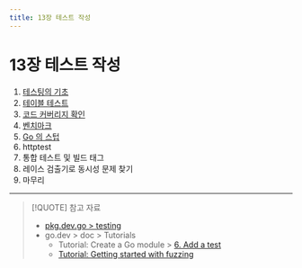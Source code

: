 ```yaml
---
title: 13장 테스트 작성
---
```


# 13장 테스트 작성

1. [테스팅의 기초](13.1.md)
2. [테이블 테스트](13.2.md)
3. [코드 커버리지 확인](13.3.md)
4. [벤치마크](13.4.md)
5. [Go 의 스텁](13.5.md)
6. httptest
7. 통합 테스트 및 빌드 태그
8. 레이스 검출기로 동시성 문제 찾기
9. 마무리

---

> [!QUOTE] 참고 자료
>
> - [pkg.dev.go > testing](https://pkg.go.dev/testing)
> - go.dev > doc > Tutorials
>     - Tutorial: Create a Go module > [6. Add a test](https://go.dev/doc/tutorial/testing)
>     - [Tutorial: Getting started with fuzzing](https://go.dev/doc/tutorial/fuzz)
